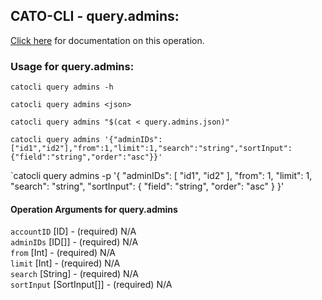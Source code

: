 
## CATO-CLI - query.admins:
[Click here](https://api.catonetworks.com/documentation/#query-query.admins) for documentation on this operation.

### Usage for query.admins:

`catocli query admins -h`

`catocli query admins <json>`

`catocli query admins "$(cat < query.admins.json)"`

`catocli query admins '{"adminIDs":["id1","id2"],"from":1,"limit":1,"search":"string","sortInput":{"field":"string","order":"asc"}}'`

`catocli query admins -p '{
    "adminIDs": [
        "id1",
        "id2"
    ],
    "from": 1,
    "limit": 1,
    "search": "string",
    "sortInput": {
        "field": "string",
        "order": "asc"
    }
}'


#### Operation Arguments for query.admins ####

`accountID` [ID] - (required) N/A    
`adminIDs` [ID[]] - (required) N/A    
`from` [Int] - (required) N/A    
`limit` [Int] - (required) N/A    
`search` [String] - (required) N/A    
`sortInput` [SortInput[]] - (required) N/A    
